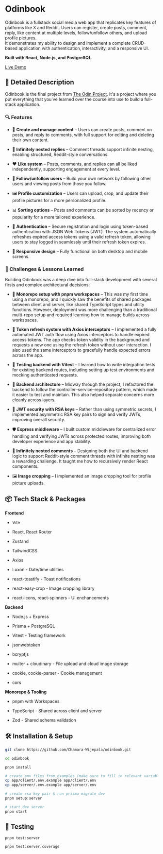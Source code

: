 # Odinbook

Odinbook is a fullstack social media web app that replicates key features of platforms like X and Reddit. Users can register, create posts, comment, reply, like content at multiple levels, follow/unfollow others, and upload profile pictures.\
It demonstrates my ability to design and implement a complete CRUD-based application with authentication, interactivity, and a responsive UI.

**Built with React, Node.js, and PostgreSQL.**

[Live Demo](https://odinbook-client-tm1f.onrender.com)

## 🧠 Detailed Description

Odinbook is the final project from [The Odin Project](https://www.theodinproject.com/). It's a project where you put everything that you've learned over the course into use to build a full-stack application.

### 🔍 Features

- 📝 **Create and manage content** – Users can create posts, comment on posts, and reply to comments, with full support for editing and deleting their own content.

- 💬 **Infinitely nested replies** – Comment threads support infinite nesting, enabling structured, Reddit-style conversations.

- ❤️ **Like system** – Posts, comments, and replies can all be liked independently, supporting engagement at every level.

- 👥 **Follow/unfollow users** – Build your own network by following other users and viewing posts from those you follow.

- 🖼️ **Profile customization** – Users can upload, crop, and update their profile pictures for a more personalized profile.

- 📊 **Sorting options** – Posts and comments can be sorted by recency or popularity for a more tailored experience.

- 🔐 **Authentication** – Secure registration and login using token-based authentication with JSON Web Tokens (JWT). The system automatically refreshes expired access tokens using a valid refresh token, allowing users to stay logged in seamlessly until their refresh token expires.

- 📱 **Responsive design** – Fully functional on both desktop and mobile screens.

### 🧠 Challenges & Lessons Learned

Building Odinbook was a deep dive into full-stack development with several firsts and complex architectural decisions:

- 🧩 **Monorepo setup with pnpm workspaces** – This was my first time using a monorepo, and I quickly saw the benefits of shared packages between client and server, like shared TypeScript types and utility functions. However, deployment was more challenging than a traditional multi-repo setup and required learning how to manage builds across workspaces.

- 🔄 **Token refresh system with Axios interceptors** – I implemented a fully automated JWT auth flow using Axios interceptors to handle expired access tokens. The app checks token validity in the background and requests a new one using the refresh token without user interaction. I also used the same interceptors to gracefully handle expected errors across the app.

- 🧪 **Testing backend with Vitest** – I learned how to write integration tests for existing backend routes, including setting up test environments and mocking authenticated requests.

- 🧠 **Backend architecture** – Midway through the project, I refactored the backend to follow the controller–service–repository pattern, which made it easier to test and maintain. This also helped separate concerns more cleanly across layers.

- 🔐 **JWT security with RSA keys** – Rather than using symmetric secrets, I implemented asymmetric RSA key pairs to sign and verify JWTs, improving overall security.

- 🛡️ **Express middleware** – I built custom middleware for centralized error handling and verifying JWTs across protected routes, improving both developer experience and app stability.

- 💬 **Infinitely nested comments** – Designing both the UI and backend logic to support Reddit-style comment threads with infinite nesting was a rewarding challenge. It taught me how to recursively render React components.

- 🖼️ **Image cropping** – I implemented an image cropping tool for profile picture uploads.

## 📦 Tech Stack & Packages

**Frontend**

- Vite

- React, React Router

- Zustand

- TailwindCSS

- Axios

- Luxon - Date/time utilities

- react-toastify - Toast notifications

- react-easy-crop - Image cropping library

- react-icons, react-spinners - UI enchancements

**Backend**

- Node.js + Express

- Prisma + PostgreSQL

- Vitest - Testing framework

- jsonwebtoken

- bcryptjs

- multer + cloudinary - File upload and cloud image storage

- cookie, cookie-parser - Cookie management

- cors

**Monorepo & Tooling**

- pnpm with Workspaces

- TypeScript - Shared across client and server

- Zod - Shared schema validation

## 🛠️ Installation & Setup

```bash
git clone https://github.com/Chamara-Wijepala/odinbook.git

cd odinbook

pnpm install

# create env files from examples (make sure to fill in relevant variables)
cp app/client/.env.example app/client/.env
cp app/server/.env.example app/server/.env

# create rsa key pair & run prisma migrate dev
pnpm setup:server

# start dev server
pnpm start
```

## 🧪 Testing

```bash
pnpm test:server

pnpm test:server:coverage
```
